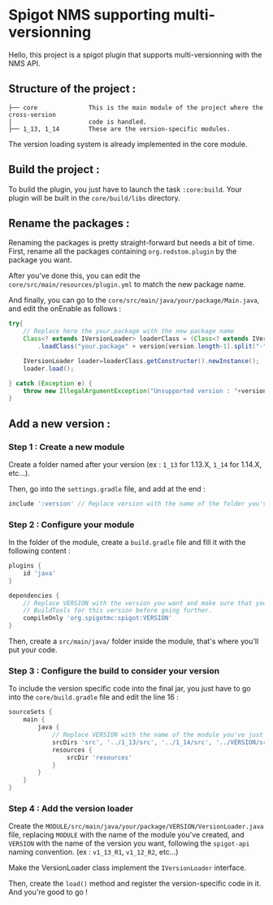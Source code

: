 # Spigot NMS supporting multi-versionning

Hello, this project is a spigot plugin that supports multi-versionning with the
NMS API.

## Structure of the project :

```
├── core              This is the main module of the project where the cross-version
│                     code is handled.
├── 1_13, 1_14        These are the version-specific modules.
```

The version loading system is already implemented in the core module.

## Build the project :

To build the plugin, you just have to launch the task `:core:build`. Your plugin
will be built in the `core/build/libs` directory.

## Rename the packages :

Renaming the packages is pretty straight-forward but needs a bit of time. First,
rename all the packages containing `org.redstom.plugin` by the package you want.

After you've done this, you can edit the `core/src/main/resources/plugin.yml` to
match the new package name.

And finally, you can go to the `core/src/main/java/your/package/Main.java`, and
edit the onEnable as follows :

```java
try{
    // Replace here the your.package with the new package name
    Class<? extends IVersionLoader> loaderClass = (Class<? extends IVersionLoader>) this.getClass().getClassLoader()
        .loadClass("your.package" + version[version.length-1].split("-")[0].replace(".","_") + ".VersionLoader");

    IVersionLoader loader=loaderClass.getConstructor().newInstance();
    loader.load();

} catch (Exception e) {
    throw new IllegalArgumentException("Unsupported version : "+version[version.length-1]+" !");
}
```

## Add a new version :

### Step 1 : Create a new module

Create a folder named after your version (ex : `1_13` for 1.13.X, `1_14` for
1.14.X, etc...).

Then, go into the `settings.gradle` file, and add at the end :

```groovy
include ':version' // Replace version with the name of the folder you've just created
```

### Step 2 : Configure your module

In the folder of the module, create a `build.gradle` file and fill it with the
following content :

```groovy
plugins {
    id 'java'
}

dependencies {
    // Replace VERSION with the version you want and make sure that you've run
    // BuildTools for this version before going further.
    compileOnly 'org.spigotmc:spigot:VERSION'
}
```

Then, create a `src/main/java/` folder inside the module, that's where you'll
put your code.

### Step 3 : Configure the build to consider your version

To include the version specific code into the final jar, you just have to go
into the `core/build.gradle` file and edit the line 16 :

```groovy
sourceSets {
    main {
        java {
            // Replace VERSION with the name of the module you've just created
            srcDirs 'src', '../1_13/src', '../1_14/src', '../VERSION/src'
            resources {
                srcDir 'resources'
            }
        }
    }
}
```

### Step 4 : Add the version loader

Create the `MODULE/src/main/java/your/package/VERSION/VersionLoader.java` file,
replacing `MODULE` with the name of the module you've created, and `VERSION`
with the name of the version you want, following the `spigot-api` naming
convention.
(ex : `v1_13_R1`, `v1_12_R2`, etc...)

Make the VersionLoader class implement the `IVersionLoader` interface.

Then, create the `load()` method and register the version-specific code in it.
And you're good to go !


